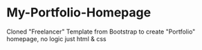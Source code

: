 # My-Portfolio-Homepage
Cloned "Freelancer" Template from Bootstrap to create "Portfolio" homepage, no logic just html &amp; css
